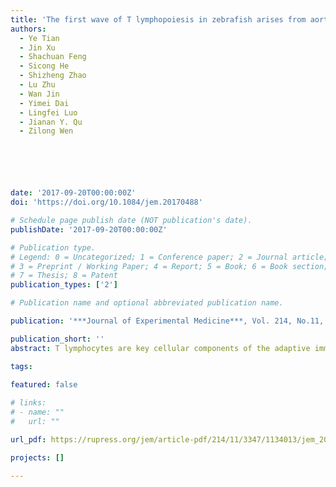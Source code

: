 ```yaml
---
title: 'The first wave of T lymphopoiesis in zebrafish arises from aorta endothelium independent of hematopoietic stem cells'
authors:
  - Ye Tian
  - Jin Xu
  - Shachuan Feng
  - Sicong He
  - Shizheng Zhao
  - Lu Zhu
  - Wan Jin
  - Yimei Dai
  - Lingfei Luo
  - Jianan Y. Qu
  - Zilong Wen






date: '2017-09-20T00:00:00Z'
doi: 'https://doi.org/10.1084/jem.20170488'

# Schedule page publish date (NOT publication's date).
publishDate: '2017-09-20T00:00:00Z'

# Publication type.
# Legend: 0 = Uncategorized; 1 = Conference paper; 2 = Journal article;
# 3 = Preprint / Working Paper; 4 = Report; 5 = Book; 6 = Book section;
# 7 = Thesis; 8 = Patent
publication_types: ['2']

# Publication name and optional abbreviated publication name.

publication: '***Journal of Experimental Medicine***, Vol. 214, No.11, 3347-3360 (2017)'

publication_short: ''
abstract: T lymphocytes are key cellular components of the adaptive immune system and play a central role in cell-mediated immunity in vertebrates. Despite their heterogeneities, it is believed that all different types of T lymphocytes are generated exclusively via the differentiation of hematopoietic stem cells (HSCs). Using temporal–spatial resolved fate-mapping analysis and time-lapse imaging, here we show that the ventral endothelium in the zebrafish aorta–gonad–mesonephros and posterior blood island, the hematopoietic tissues previously known to generate HSCs and erythromyeloid progenitors, respectively, gives rise to a transient wave of T lymphopoiesis independent of HSCs. This HSC-independent T lymphopoiesis occurs early and generates predominantly CD4 Tαβ cells in the larval but not juvenile and adult stages, whereas HSC-dependent T lymphopoiesis emerges late and produces various subtypes of T lymphocytes continuously from the larval stage to adulthood. Our study unveils the existence, origin, and ontogeny of HSC-independent T lymphopoiesis in vivo and reveals the complexity of the endothelial-hematopoietic transition of the aorta.

tags:
  
featured: false

# links:
# - name: ""
#   url: ""

url_pdf: https://rupress.org/jem/article-pdf/214/11/3347/1134013/jem_20170488.pdf

projects: []

---
```





